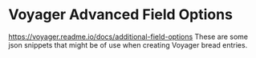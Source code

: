 # Voyager Advanced Field Options
https://voyager.readme.io/docs/additional-field-options
These are some json snippets that might be of use when creating Voyager bread entries.
